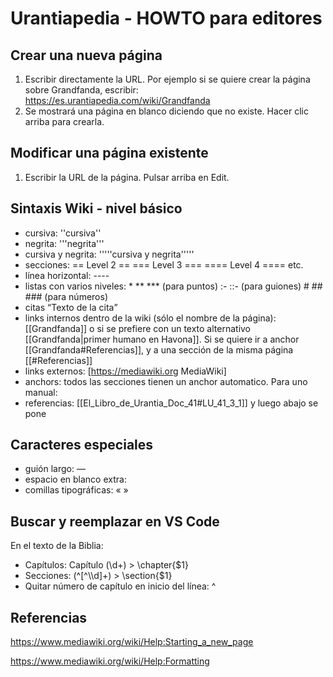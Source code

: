 # Urantiapedia - HOWTO para editores

## Crear una nueva página

1. Escribir directamente la URL. Por ejemplo si se quiere crear la página sobre Grandfanda, escribir:
https://es.urantiapedia.com/wiki/Grandfanda
2. Se mostrará una página en blanco diciendo que no existe. Hacer clic arriba para crearla.

## Modificar una página existente

1. Escribir la URL de la página. Pulsar arriba en Edit.

## Sintaxis Wiki - nivel básico

- cursiva: ''cursiva''
- negrita: '''negrita'''
- cursiva y negrita: '''''cursiva y negrita'''''
- secciones: == Level 2 == === Level 3 === ==== Level 4 ==== etc.
- línea horizontal: ----
- listas con varios niveles: * ** *** (para puntos) :- ::- (para guiones) # ## ### (para números)
- citas <q>Texto de la cita</q>
- links internos dentro de la wiki (sólo el nombre de la página): [[Grandfanda]] o si se prefiere con un texto alternativo [[Grandfanda|primer humano en Havona]]. Si se quiere ir a anchor [[Grandfanda#Referencias]], y a una sección de la misma página [[#Referencias]]
- links externos: [https://mediawiki.org MediaWiki]
- anchors: todos las secciones tienen un anchor automatico. Para uno manual: <span id="LU_42_3_1"/>
- referencias: <ref>[[El_Libro_de_Urantia_Doc_41#LU_41_3_1]]</ref> y luego abajo se pone <references/>

## Caracteres especiales

- guión largo: —
- espacio en blanco extra: &emsp;
- comillas tipográficas: « »

## Buscar y reemplazar en VS Code

En el texto de la Biblia:
- Capítulos: Capítulo (\d+)  >  \chapter{$1}
- Secciones: (^[^\\\d]+)  >  \section{$1}
- Quitar número de capítulo en inicio del línea: ^


## Referencias

https://www.mediawiki.org/wiki/Help:Starting_a_new_page

https://www.mediawiki.org/wiki/Help:Formatting
